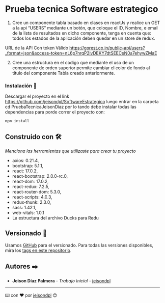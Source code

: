# Prueba tecnica Software estrategico

1. Cree un componente tabla basado en clases en reactJs y realice un GET a la api “USERS” mediante un botón, que coloque el ID, Nombre, e email de la lista de resultados en dicho componente, tenga en cuenta que: todos los estados de la aplicación deben quedar en un store de redux.

URL de la API Con token Válido
https://gorest.co.in/public-api/users?_format=json&access-token=nL6p7nrqP2ivDEKY7dtSEECsN0a7ehywZMaE

2. Cree una estructura en el código que mediante el uso de un componente de orden superior permite cambiar el color de fondo al título del componente Tabla creado anteriormente.

### Instalación 🔧

Descargar el proyecto en el link https://github.com/jeisondpl/SoftwareEstrategico luego entrar en la carpeta cd PruebaTecnicaJeisonDiaz por lo tando debe instalar todas las dependencias para porde correr el proyecto con:

```
npm install
```

## Construido con 🛠️

_Menciona las herramientas que utilizaste para crear tu proyecto_

- axios: 0.21.4,
- bootstrap: 5.1.1,
- react: 17.0.2,
- react-bootstrap: 2.0.0-rc.0,
- react-dom: 17.0.2,
- react-redux: 7.2.5,
- react-router-dom: 5.3.0,
- react-scripts: 4.0.3,
- redux-thunk: 2.3.0,
- sass: 1.42.1,
- web-vitals: 1.0.1
- La estructura del archivo Ducks para Redu

## Versionado 📌

Usamos [GitHub](https://github.com/) para el versionado. Para todas las versiones disponibles, mira los [tags en este repositorio](https://github.com/jeisondpl/SoftwareEstrategico/tags).

## Autores ✒️

- **Jeison Díaz Palmera** - _Trabajo Inicial_ - [jeisondpl](https://github.com/jeisondpl)

---

⌨️ con ❤️ por [jeisondpl](https://github.com/jeisondpl) 😊
